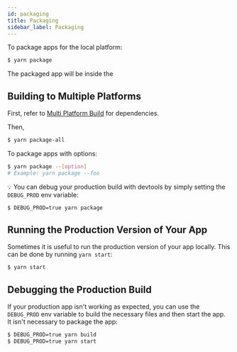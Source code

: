 ```yaml
---
id: packaging
title: Packaging
sidebar_label: Packaging
---
```


To package apps for the local platform:

```bash
$ yarn package
```

The packaged app will be inside the 

## Building to Multiple Platforms

First, refer to [Multi Platform Build](https://www.electron.build/multi-platform-build) for dependencies.

Then,

```bash
$ yarn package-all
```

To package apps with options:

```bash
$ yarn package --[option]
# Example: yarn package --foo
```

:bulb: You can debug your production build with devtools by simply setting the `DEBUG_PROD` env variable:

```bash
$ DEBUG_PROD=true yarn package
```

## Running the Production Version of Your App

Sometimes it is useful to run the production version of your app locally. This can be done by running `yarn start`:

```bash
$ yarn start
```

## Debugging the Production Build

If your production app isn't working as expected, you can use the `DEBUG_PROD` env variable to build the necessary files and then start the app. It isn't necessary to package the app:

```bash
$ DEBUG_PROD=true yarn build
$ DEBUG_PROD=true yarn start
```
